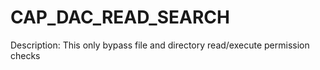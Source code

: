 # CAP_DAC_READ_SEARCH

Description: This only bypass file and directory read/execute permission checks
